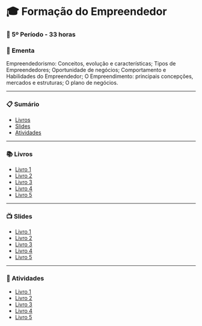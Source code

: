 
# :mortar_board: Formação do Empreendedor
### :date: 5º Período - 33 horas

### :scroll: Ementa

Empreendedorismo: Conceitos, evolução e características; Tipos de Empreendedores; Oportunidade de negócios; Comportamento e Habilidades do Empreendedor; O Empreendimento: principais concepções, mercados e estruturas; O plano de negócios.

---

### :clipboard: Sumário

- [Livros](#books-livros)
- [Slides](#tv-slides)
- [Atividades](#pencil-atividades)

---

### :books: Livros

- [Livro 1]()
- [Livro 2]()
- [Livro 3]()
- [Livro 4]()
- [Livro 5]()

---

### :tv: Slides

- [Livro 1]()
- [Livro 2]()
- [Livro 3]()
- [Livro 4]()
- [Livro 5]()

---

### :pencil: Atividades

- [Livro 1]()
- [Livro 2]()
- [Livro 3]()
- [Livro 4]()
- [Livro 5]()

